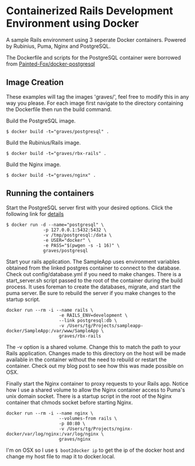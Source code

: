 # Containerized Rails Development Environment using Docker

A sample Rails environment using 3 seperate Docker containers. Powered by
Rubinius, Puma, Nginx and PostgreSQL.

The Dockerfile and scripts for the PostgreSQL container were borrowed from
[Painted-Fox/docker-postgresql][paintedfox]

[paintedfox]: https://github.com/Painted-Fox/docker-postgresql

## Image Creation
These examples will tag the images 'graves/<image-name>', feel free to modify this
in any way you please. For each image first navigate to the directory containing
the Dockerfile then run the build command.

Build the PostgreSQL image.

```
$ docker build -t="graves/postgresql" .
```

Build the Rubinius/Rails image.

```
$ docker build -t="graves/rbx-rails" .
```

Build the Nginx image.

```
$ docker build -t="graves/nginx" .
```

## Running the containers

Start the PostgreSQL server first with your desired options. Click the following
link for [details][postgres-container]

[postgres-container]: https://github.com/graves/RbxNginxPostgresDocker/tree/master/docker-postgresql

```
$ docker run -d --name="postgresql" \
              -p 127.0.0.1:5432:5432 \
              -v /tmp/postgresql:/data \
              -e USER="docker" \
              -e PASS="$(pwgen -s -1 16)" \
              graves/postgresql
```

Start your rails application. The SampleApp uses environment variables obtained from
the linked postgres container to connect to the database. Check out config/database.yml
if you need to make changes. There is a start_server.sh script passed to the root
of the container during the build process. It uses foreman to create the databases,
migrate, and start the puma server. Be sure to rebuild the server if you make changes
to the startup script.

```
docker run --rm -i --name rails \
                    -e RAILS_ENV=development \
                    --link postgresql:db \
                    -v /Users/tg/Projects/sampleapp-docker/SampleApp:/var/www/SampleApp \
                    graves/rbx-rails
```

The -v option is a shared volume. Change this to match the path to your Rails application.
Changes made to this directory on the host will be made available in the container without
the need to rebuild or restart the container. Check out my blog post to see how this was
made possible on OSX.

Finally start the Nginx container to proxy requests to your Rails app. Notice how I use
a shared volume to allow the Nginx container access to Puma's unix domain socket. There 
is a startup script in the root of the Nginx container that chmods socket before starting
Nginx.

```
docker run --rm -i --name nginx \
                    --volumes-from rails \
                    -p 80:80 \
                    -v /Users/tg/Projects/nginx-docker/var/log/nginx:/var/log/nginx \
                    graves/nginx
```

I'm on OSX so I use ```$ boot2docker ip``` to get the ip of the docker host and change
my host file to map it to docker.local.

